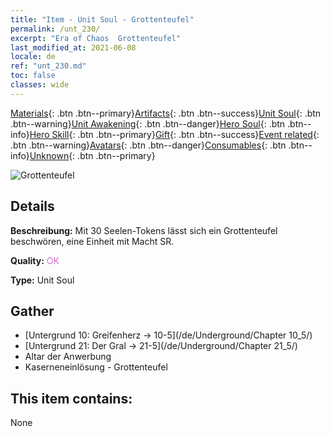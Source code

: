 ```yaml
---
title: "Item - Unit Soul - Grottenteufel"
permalink: /unt_230/
excerpt: "Era of Chaos  Grottenteufel"
last_modified_at: 2021-06-08
locale: de
ref: "unt_230.md"
toc: false
classes: wide
---
```

 [Materials](/ItemsDE/){: .btn .btn--primary}[Artifacts](/ItemsDE/Artifacts/){: .btn .btn--success}[Unit Soul](/ItemsDE/UnitSoul/){: .btn .btn--warning}[Unit Awakening](/ItemsDE/UnitAwakening/){: .btn .btn--danger}[Hero Soul](/ItemsDE/HeroSoul/){: .btn .btn--info}[Hero Skill](/ItemsDE/HeroSkill/){: .btn .btn--primary}[Gift](/ItemsDE/Gift/){: .btn .btn--success}[Event related](/ItemsDE/Events/){: .btn .btn--warning}[Avatars](/ItemsDE/Avatars/){: .btn .btn--danger}[Consumables](/ItemsDE/Consumables/){: .btn .btn--info}[Unknown](/ItemsDE/Unknown/){: .btn .btn--primary}

 ![Grottenteufel](/images/u/ti_diyulingzhu.jpg)

## Details
 **Beschreibung:** Mit 30 Seelen-Tokens lässt sich ein Grottenteufel beschwören, eine Einheit mit Macht SR.

 **Quality:** <span style="color: #DA70D6">OK</span>

 **Type:** Unit Soul

## Gather

*    [Untergrund 10: Greifenherz -> 10-5](/de/Underground/Chapter 10_5/) 
*    [Untergrund 21: Der Gral -> 21-5](/de/Underground/Chapter 21_5/) 
*    Altar der Anwerbung 
*    Kaserneneinlösung - Grottenteufel 

## This item contains:

  None

